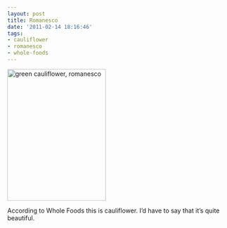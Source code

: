 ```yaml
---
layout: post
title: Romanesco
date: '2011-02-14 18:16:46'
tags:
- cauliflower
- romanesco
- whole-foods
---
```


<img class="alignnone size-medium wp-image-6" title="According to Whole Foods this is cauliflower. I’d have to say that it’s quite beautiful" src="http://justinwalker.me/wp-content/uploads/2011/07/According-to-Whole-Foods-this-is-cauliflower.-I’d-have-to-say-that-it’s-quite-beautiful-224x300.jpg" alt="green cauliflower, romanesco" width="224" height="300" />

According to Whole Foods this is cauliflower. I’d have to say that it’s quite beautiful.

&nbsp;

&nbsp;